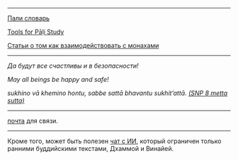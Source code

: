 
--------------

[Пали словарь](https://devamitta.github.io/pali/pali_dict.html)

[Tools for Pāḷi Study](https://sasanarakkha.github.io/study-tools/)

[Статьи о том как взаимодействовать с монахами](https://devamitta.github.io/notes/vinaya_notes.html)

--------------

*Да будут все счастливы и в безопасности!*

*May all beings be happy and safe!*

*sukhino vā khemino hontu, sabbe sattā bhavantu sukhit’attā. [(SNP 8 metta sutta)](https://suttacentral.net/snp1.8/ru/gerasimov?reference=none&highlight=false)*

--------------

[почта](mailto:devamitta@sasanarakkha.org) для связи.

--------------

Кроме того, может быть полезен [чат с ИИ](https://norbu-ai.org/ebt/), который ограничен только ранними буддийскими текстами, Дхаммой и Винайей.
